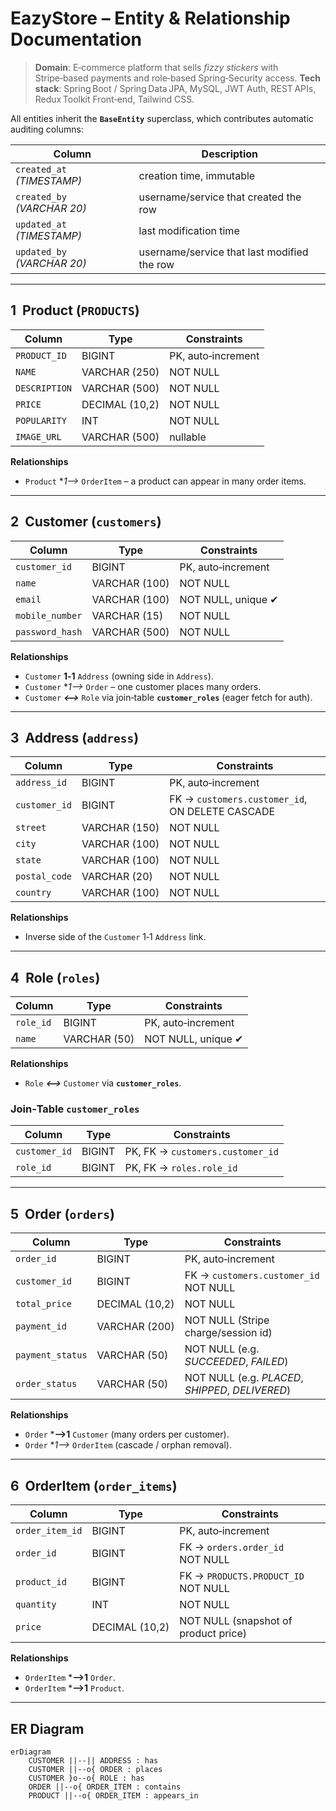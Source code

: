 # EazyStore – Entity & Relationship Documentation

> **Domain**: E‑commerce platform that sells *fizzy stickers* with Stripe‑based payments and role‑based Spring‑Security access.
> **Tech stack**: Spring Boot / Spring Data JPA, MySQL, JWT Auth, REST APIs, Redux Toolkit Front‑end, Tailwind CSS.

All entities inherit the **`BaseEntity`** superclass, which contributes automatic auditing columns:

| Column                      | Description                                 |
| --------------------------- | ------------------------------------------- |
| `created_at` *(TIMESTAMP)*  | creation time, immutable                    |
| `created_by` *(VARCHAR 20)* | username/service that created the row       |
| `updated_at` *(TIMESTAMP)*  | last modification time                      |
| `updated_by` *(VARCHAR 20)* | username/service that last modified the row |

---

## 1  Product (`PRODUCTS`)

| Column        | Type           | Constraints        |
| ------------- | -------------- | ------------------ |
| `PRODUCT_ID`  | BIGINT         | PK, auto‑increment |
| `NAME`        | VARCHAR (250)  | NOT NULL           |
| `DESCRIPTION` | VARCHAR (500)  | NOT NULL           |
| `PRICE`       | DECIMAL (10,2) | NOT NULL           |
| `POPULARITY`  | INT            | NOT NULL           |
| `IMAGE_URL`   | VARCHAR (500)  | nullable           |

**Relationships**

* `Product` \**1⟶* `OrderItem` – a product can appear in many order items.

---

## 2  Customer (`customers`)

| Column          | Type          | Constraints        |
| --------------- | ------------- | ------------------ |
| `customer_id`   | BIGINT        | PK, auto‑increment |
| `name`          | VARCHAR (100) | NOT NULL           |
| `email`         | VARCHAR (100) | NOT NULL, unique ✔ |
| `mobile_number` | VARCHAR (15)  | NOT NULL           |
| `password_hash` | VARCHAR (500) | NOT NULL           |

**Relationships**

* `Customer` **1‑1** `Address` (owning side in `Address`).
* `Customer` \**1⟶* `Order` – one customer places many orders.
* `Customer` ***⟷*** `Role` via join‑table **`customer_roles`** (eager fetch for auth).

---

## 3  Address (`address`)

| Column        | Type          | Constraints                                     |
| ------------- | ------------- | ----------------------------------------------- |
| `address_id`  | BIGINT        | PK, auto‑increment                              |
| `customer_id` | BIGINT        | FK → `customers.customer_id`, ON DELETE CASCADE |
| `street`      | VARCHAR (150) | NOT NULL                                        |
| `city`        | VARCHAR (100) | NOT NULL                                        |
| `state`       | VARCHAR (100) | NOT NULL                                        |
| `postal_code` | VARCHAR (20)  | NOT NULL                                        |
| `country`     | VARCHAR (100) | NOT NULL                                        |

**Relationships**

* Inverse side of the `Customer` 1‑1 `Address` link.

---

## 4  Role (`roles`)

| Column    | Type         | Constraints        |
| --------- | ------------ | ------------------ |
| `role_id` | BIGINT       | PK, auto‑increment |
| `name`    | VARCHAR (50) | NOT NULL, unique ✔ |

**Relationships**

* `Role` ***⟷*** `Customer` via **`customer_roles`**.

### Join‑Table `customer_roles`

| Column        | Type   | Constraints                      |
| ------------- | ------ | -------------------------------- |
| `customer_id` | BIGINT | PK, FK → `customers.customer_id` |
| `role_id`     | BIGINT | PK, FK → `roles.role_id`         |

---

## 5  Order (`orders`)

| Column           | Type           | Constraints                                      |
| ---------------- | -------------- | ------------------------------------------------ |
| `order_id`       | BIGINT         | PK, auto‑increment                               |
| `customer_id`    | BIGINT         | FK → `customers.customer_id` NOT NULL            |
| `total_price`    | DECIMAL (10,2) | NOT NULL                                         |
| `payment_id`     | VARCHAR (200)  | NOT NULL (Stripe charge/session id)              |
| `payment_status` | VARCHAR (50)   | NOT NULL (e.g. *SUCCEEDED*, *FAILED*)            |
| `order_status`   | VARCHAR (50)   | NOT NULL (e.g. *PLACED*, *SHIPPED*, *DELIVERED*) |

**Relationships**

* `Order` \***⟶1** `Customer` (many orders per customer).
* `Order` \**1⟶* `OrderItem` (cascade / orphan removal).

---

## 6  OrderItem (`order_items`)

| Column          | Type           | Constraints                          |
| --------------- | -------------- | ------------------------------------ |
| `order_item_id` | BIGINT         | PK, auto‑increment                   |
| `order_id`      | BIGINT         | FK → `orders.order_id` NOT NULL      |
| `product_id`    | BIGINT         | FK → `PRODUCTS.PRODUCT_ID` NOT NULL  |
| `quantity`      | INT            | NOT NULL                             |
| `price`         | DECIMAL (10,2) | NOT NULL (snapshot of product price) |

**Relationships**

* `OrderItem` \***⟶1** `Order`.
* `OrderItem` \***⟶1** `Product`.

---

## ER Diagram

```mermaid
erDiagram
    CUSTOMER ||--|| ADDRESS : has
    CUSTOMER ||--o{ ORDER : places
    CUSTOMER }o--o{ ROLE : has
    ORDER ||--o{ ORDER_ITEM : contains
    PRODUCT ||--o{ ORDER_ITEM : appears_in
```
